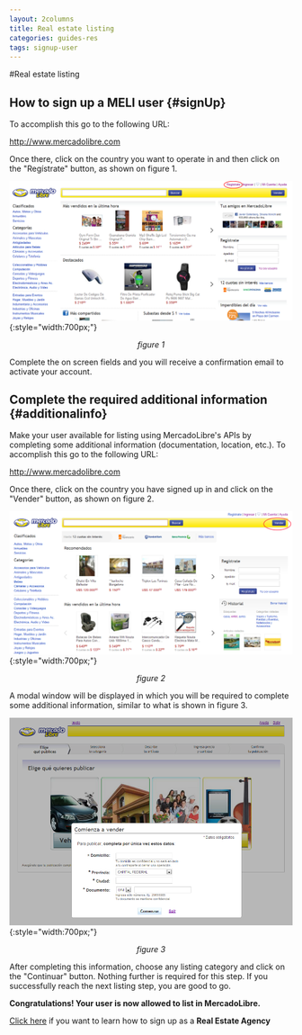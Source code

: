 ```yaml
---
layout: 2columns
title: Real estate listing
categories: guides-res
tags: signup-user
---
```


#Real estate listing

How to sign up a MELI user {#signUp}
---------------------------

To accomplish this go to the following URL:

<a href="http://www.mercadolibre.com" target="_blank">http://www.mercadolibre.com</a>

Once there, click on the country you want to operate in and then click on the "Reg&iacute;strate" button, as shown on figure 1.

![Register](/images/new-realestate-1.png){:style="width:700px;"}
*<center>figure 1</center>*

Complete the on screen fields and you will receive a confirmation email to activate your account.


Complete the required additional information  {#additionalinfo}
--------------------------------------------

Make your user available for listing using MercadoLibre's APIs by completing some additional information (documentation, location, etc.). To accomplish this go to the following URL:

<a href="http://www.mercadolibre.com" target="_blank">http://www.mercadolibre.com</a>

Once there, click on the country you have signed up in and click on the "Vender" button, as shown on figure 2.

![Sell](/images/new-realestate-2.png){:style="width:700px;"}
*<center>figure 2</center>*

A modal window will be displayed in which you will be required to complete some additional information, similar to what is shown in figure 3.

![Additional Info](/images/new-realestate-3.png){:style="width:700px;"}
*<center>figure 3</center>*

After completing this information, choose any listing category and click on the "Continuar" button. Nothing further is required for this step. If you successfully reach the next listing step, you are good to go.

**Congratulations! Your user is now allowed to list in MercadoLibre.**

[Click here](/res-agency) if you want to learn how to sign up as a **Real Estate Agency**